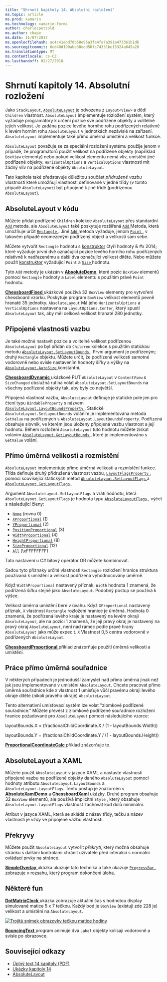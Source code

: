 ```yaml
---
title: "Shrnutí kapitoly 14. Absolutní rozložení"
ms.topic: article
ms.prod: xamarin
ms.technology: xamarin-forms
author: charlespetzold
ms.author: chape
ms.date: 11/07/2017
ms.openlocfilehash: ac4c41ebd70b58e95a3fa4fa7a391a473361b1db
ms.sourcegitcommit: 6cd40d190abe38edd50fc74331be15324a845a28
ms.translationtype: MT
ms.contentlocale: cs-CZ
ms.lasthandoff: 02/27/2018
---
```

# <a name="summary-of-chapter-14-absolute-layout"></a>Shrnutí kapitoly 14. Absolutní rozložení

Jako `StackLayout`, [ `AbsoluteLayout` ](https://developer.xamarin.com/api/type/Xamarin.Forms.AbsoluteLayout/) je odvozena z `Layout<View>` a dědí `Children` vlastnost. `AbsoluteLayout` implementuje rozložení systém, který vyžaduje programátory k určení pozice své podřízené objekty a volitelně jejich velikost. Je zadána pozice levého horního rohu podřízených relativně k levém horním rohu `AbsoluteLayout` v jednotkách nezávislé na zařízení. `AbsoluteLayout` implementuje také přímo úměrná umístění a velikost funkce.

`AbsoluteLayout` považuje se za speciální rozložení systému použije jenom v případě, že programátorů použít velikost na podřízené objekty (například `BoxView` elementy) nebo pokud velikost elementu nemá vliv, umístění jiné podřízené objekty. `HorizontalOptions` a `VerticalOptions` vlastnosti mít žádný vliv na podřízené objekty `AbsoluteLayout`.

Tato kapitola také představuje důležitou součást *přidružené vazbu vlastnosti* které umožňují vlastnosti definované v jedné třídy (v tomto případě `AbsoluteLayout`) být připojené k jiné třídě (podřízenou `AbsoluteLayout`).

## <a name="absolutelayout-in-code"></a>AbsoluteLayout v kódu

Můžete přidat podřízené `Children` kolekce `AbsoluteLayout` přes standardní [ `Add` ](https://developer.xamarin.com/api/member/System.Collections.Generic.ICollection%3CT%3E.Add/p/T/) metoda, ale `AbsoluteLayout` také poskytuje rozšířená [ `Add` ](https://developer.xamarin.com/api/member/Xamarin.Forms.AbsoluteLayout+IAbsoluteList%3CT%3E.Add/p/Xamarin.Forms.View/Xamarin.Forms.Rectangle/Xamarin.Forms.AbsoluteLayoutFlags/) Metoda, která umožňuje určit [ `Rectangle` ](https://developer.xamarin.com/api/type/Xamarin.Forms.Rectangle/). Jiné [ `Add` ](https://developer.xamarin.com/api/member/Xamarin.Forms.AbsoluteLayout+IAbsoluteList%3CT%3E.Add/p/Xamarin.Forms.View/Xamarin.Forms.Point/) metoda vyžaduje, jenom [ `Point` ](https://developer.xamarin.com/api/type/Xamarin.Forms.Point/), v takovém případě neomezeným podřízený objekt a velikosti sám sebe.

Můžete vytvořit `Rectangle` hodnotu s [konstruktor](https://developer.xamarin.com/api/constructor/Xamarin.Forms.Rectangle.Rectangle/p/System.Double/System.Double/System.Double/System.Double/) čtyři hodnoty & #x 2014; které vyžaduje první dvě označující pozice levého horního rohu podřízených relativně k nadřazenému a další dva označující velikost dítěte. Nebo můžete použít [konstruktor](https://developer.xamarin.com/api/constructor/Xamarin.Forms.Rectangle.Rectangle/p/Xamarin.Forms.Point/Xamarin.Forms.Size/) vyžadující `Point` a [ `Size` ](https://developer.xamarin.com/api/type/Xamarin.Forms.Size/) hodnotu.

Tyto `Add` metody je ukázán v [ **AbsoluteDemo**](https://github.com/xamarin/xamarin-forms-book-samples/tree/master/Chapter14/AbsoluteDemo), které pozic `BoxView` elementů pomocí `Rectangle` hodnoty a `Label` elementu s použitím právě `Point` hodnotu.

[ **ChessboardFixed** ](https://github.com/xamarin/xamarin-forms-book-samples/tree/master/Chapter14/ChessboardFixed) ukázkové používá 32 `BoxView` elementy pro vytvoření chessboard vzorku. Poskytuje program `BoxView` velikost elementů pevně hranaté 35 jednotky. `AbsoluteLayout` Má jeho `HorizontalOptions` a `VerticalOptions` nastavena na `LayoutOptions.Center`, který spustí `AbsoluteLayout` tak, aby měl celková velikost hranaté 280 jednotky.

## <a name="attached-bindable-properties"></a>Připojené vlastnosti vazbu

Je také možné nastavit pozice a volitelně velikost podřízenou `AbsoluteLayout` po byl přidán do `Children` kolekce s použitím statickou metodu [ `AbsoluteLayout.SetLayoutBounds` ](https://developer.xamarin.com/api/member/Xamarin.Forms.AbsoluteLayout.SetLayoutBounds/p/Xamarin.Forms.BindableObject/Xamarin.Forms.Rectangle/). První argument je podřízeným; druhý `Rectangle` objektu. Můžete určit, že podřízená velikostí samotné vodorovně nebo svisle nastavením hodnoty šířky a výšky na [ `AbsoluteLayout.AutoSize` ](https://developer.xamarin.com/api/property/Xamarin.Forms.AbsoluteLayout.AutoSize/) konstantní.

[ **ChessboardDynamic** ](https://github.com/xamarin/xamarin-forms-book-samples/tree/master/Chapter14/ChessboardDynamic) ukázkové PUT `AbsoluteLayout` v `ContentView` s `SizeChanged` obslužná rutina volat `AbsoluteLayout.SetLayoutBounds` na všechny podřízené objekty tak, aby byly co největší.  

Připojená vlastnost vazbu, `AbsoluteLayout` definuje je statické pole jen pro čtení typu `BindableProperty` s názvem [ `AbsoluteLayout.LayoutBoundsProperty` ](https://developer.xamarin.com/api/field/Xamarin.Forms.AbsoluteLayout.LayoutBoundsProperty/). Statické `AbsoluteLayout.SetLayoutBounds` voláním je implementována metoda `SetValue` na podřízených s `AbsoluteLayout.LayoutBoundsProperty`. Podřízená obsahuje slovník, ve kterém jsou uloženy připojená vazbu vlastnost a její hodnotu. Během rozložení `AbsoluteLayout` tuto hodnotu můžete získat voláním [ `AbsoluteLayout.GetLayoutBounds` ](https://developer.xamarin.com/api/member/Xamarin.Forms.AbsoluteLayout.GetLayoutBounds/p/Xamarin.Forms.BindableObject/), které je implementováno s `GetValue` volání.

## <a name="proportional-sizing-and-positioning"></a>Přímo úměrná velikosti a rozmístění

`AbsoluteLayout` implementuje přímo úměrná velikosti a rozmístění funkce. Třída definuje druhý přidružená vlastnost vazbu, [ `LayoutFlagsProperty` ](https://developer.xamarin.com/api/field/Xamarin.Forms.AbsoluteLayout.LayoutFlagsProperty/), pomocí související statických metod [ `AbsoluteLayout.SetLayoutFlags` ](https://developer.xamarin.com/api/member/Xamarin.Forms.AbsoluteLayout.SetLayoutFlags/p/Xamarin.Forms.BindableObject/Xamarin.Forms.AbsoluteLayoutFlags/) a [ `AbsoluteLayout.GetLayoutFlags` ](https://developer.xamarin.com/api/member/Xamarin.Forms.AbsoluteLayout.GetLayoutFlags/p/Xamarin.Forms.BindableObject/).

Argument `AbsoluteLayout.SetLayoutFlags` a vrátí hodnotu, která `AbsoluteLayout.GetLayoutFlags` je hodnota typu [ `AbsoluteLayoutFlags` ](https://developer.xamarin.com/api/type/Xamarin.Forms.AbsoluteLayoutFlags/), výčet s následující členy:

- [`None`](https://developer.xamarin.com/api/field/Xamarin.Forms.AbsoluteLayoutFlags.None/) (rovna 0)
- [`XProportional`](https://developer.xamarin.com/api/field/Xamarin.Forms.AbsoluteLayoutFlags.XProportional/) (1)
- [`YProportional`](https://developer.xamarin.com/api/field/Xamarin.Forms.AbsoluteLayoutFlags.YProportional/) (2)
- [`PositionProportional`](https://developer.xamarin.com/api/field/Xamarin.Forms.AbsoluteLayoutFlags.PositionProportional/) (3)
- [`WidthProportional`](https://developer.xamarin.com/api/field/Xamarin.Forms.AbsoluteLayoutFlags.WidthProportional/) (4)
- [`HeightProportional`](https://developer.xamarin.com/api/field/Xamarin.Forms.AbsoluteLayoutFlags.HeightProportional/) (8)
- [`SizeProportional`](https://developer.xamarin.com/api/field/Xamarin.Forms.AbsoluteLayoutFlags.SizeProportional/) (12)
- [`All`](https://developer.xamarin.com/api/field/Xamarin.Forms.AbsoluteLayoutFlags.All/) (\xFFFFFFFF)

Tato nastavení u C# bitový operátor OR můžete kombinovat.

Sadou tyto příznaky určité vlastnosti `Rectangle` rozložení hranice struktura používaná k umístění a velikost podřízená vyhodnocovány úměrně.

Když `WidthProportional` nastavený příznak, `Width` hodnota 1 znamená, že podřízená šířku stejné jako `AbsoluteLayout`. Podobný postup se používá k výšce.

Velikost úměrná umístění bere v úvahu. Když `XProportional` nastavený příznak, `X` vlastnost `Rectangle` rozložení hranice je úměrná. Hodnota 0 znamená, že podřízená levého kraje je nastavený na levém okraji `AbsoluteLayout`, ale na pozici 1 znamená, že její pravý okraj je nastavený na pravý okraj `AbsoluteLayout`, není nad rámec podle pravé hrany `AbsoluteLayout` jako může expec t. `X` Vlastnost 0,5 centra vodorovně v podřízených `AbsoluteLayout`.

[ **ChessboardProportional** ](https://github.com/xamarin/xamarin-forms-book-samples/tree/master/Chapter14/ChessboardProportional) příklad znázorňuje použití úměrná velikosti a umístění.

## <a name="working-with-proportional-coordinates"></a>Práce přímo úměrná souřadnice

V některých případech je jednodušší zamyslet nad přímo úměrná jinak než jak jsou implementované v umístění `AbsoluteLayout`. Chcete pracovat přímo úměrná souřadnice kde `X` vlastnost 1 umisťuje vůči pravému okraji levého okraje dítěte (nikoli pravého okraje) `AbsoluteLayout`.

Tento alternativní umísťovací systém lze volat "zlomkové podřízené souřadnice." Můžete převést z zlomkové podřízené souřadnice rozložení hranice požadované pro `AbsoluteLayout` pomocí následujícího vzorce:

layoutBounds.X = (fractionalChildCoordinate.X / (1 - layoutBounds.Width))

layoutBounds.Y = (fractionalChildCoordinate.Y / (1 - layoutBounds.Height))

[ **ProportionalCoordinateCalc** ](https://github.com/xamarin/xamarin-forms-book-samples/tree/master/Chapter14/PropCoordCalc) příklad znázorňuje to.

## <a name="absolutelayout-and-xaml"></a>AbsoluteLayout a XAML

Můžete použít `AbsoluteLayout` v jazyce XAML a nastavte vlastnosti připojené vazbu na podřízené objekty daného `AbsoluteLayout` pomocí hodnoty atributu `AbsoluteLayout.LayoutBounds` a `AbsoluteLayout.LayoutFlags`. Tento postup je znázorněn v [ **AbsoluteXamlDemo** ](https://github.com/xamarin/xamarin-forms-book-samples/tree/master/Chapter14/AbsoluteXamlDemo) a [ **ChessboardXaml** ](https://github.com/xamarin/xamarin-forms-book-samples/tree/master/Chapter14/ChessboardXaml) ukázky. Druhé program obsahuje 32 `BoxView` elementů, ale používá implicitní `Style` , který obsahuje `AbsoluteLayout.LayoutFlags` vlastnost zachovat kód dolů minimální.

Atribut v jazyce XAML, která se skládá z název třídy, tečku a název vlastnosti je *vždy* ve připojené vazbu vlastnosti.

## <a name="overlays"></a>Překryvy

Můžete použít `AbsoluteLayout` vytvořit *překrytí*, který možná obsahuje stránku s dalšími kontrolami chránit uživatele před interakci s normální ovládací prvky na stránce. 

[ **SimpleOverlay** ](https://github.com/xamarin/xamarin-forms-book-samples/tree/master/Chapter14/SimpleOverlay) ukázka ukazuje tato technika a také ukazuje [ `ProgressBar` ](https://developer.xamarin.com/api/type/Xamarin.Forms.ProgressBar/), zobrazuje v rozsahu, který program dokončení úloha.

## <a name="some-fun"></a>Některé fun

[ **DotMatrixClock** ](https://github.com/xamarin/xamarin-forms-book-samples/tree/master/Chapter14/DotMatrixClock) ukázka zobrazuje aktuální čas s hodnotou display simulované matice 5 x 7 tečkou. Každý bod je `BoxView` (existují zde 228 je) velikost a umístění na `AbsoluteLayout`.

[![Trojitá snímek obrazovky tečkou matice hodiny](images/ch14fg08-small.png "tečkou matice hodiny")](images/ch14fg08-large.png "tečkou matice hodiny")

[ **BouncingText** ](https://github.com/xamarin/xamarin-forms-book-samples/tree/master/Chapter14/BouncingText) program animuje dva `Label` objekty kolísají vodorovně a svisle po obrazovce.



## <a name="related-links"></a>Související odkazy

- [Úplný text 14 kapitoly (PDF)](https://download.xamarin.com/developer/xamarin-forms-book/XamarinFormsBook-Ch14-Apr2016.pdf)
- [Ukázky kapitoly 14](https://github.com/xamarin/xamarin-forms-book-samples/tree/master/Chapter14)
- [AbsoluteLayout](~/xamarin-forms/user-interface/layouts/absolute-layout.md)
